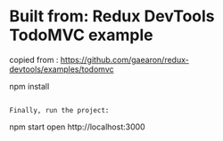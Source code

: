 # Built from: Redux DevTools TodoMVC example

copied from :
https://github.com/gaearon/redux-devtools/examples/todomvc

npm install
```

Finally, run the project:

```
npm start
open http://localhost:3000
```
